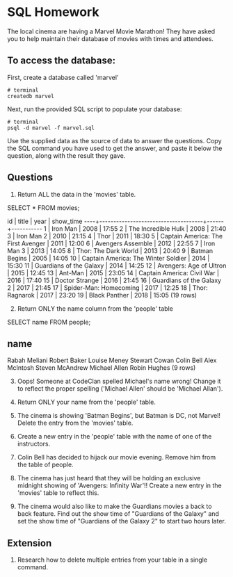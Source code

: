 # SQL Homework

The local cinema are having a Marvel Movie Marathon! They have asked you to help maintain their database of movies with times and attendees.

## To access the database:

First, create a database called 'marvel'

```
# terminal
createdb marvel
```

Next, run the provided SQL script to populate your database:

```
# terminal
psql -d marvel -f marvel.sql
```

Use the supplied data as the source of data to answer the questions. Copy the SQL command you have used to get the answer, and paste it below the question, along with the result they gave.

## Questions

1.  Return ALL the data in the 'movies' table.

SELECT * FROM movies;

id |                title                | year | show_time
----+-------------------------------------+------+-----------
 1 | Iron Man                            | 2008 | 17:55
 2 | The Incredible Hulk                 | 2008 | 21:40
 3 | Iron Man 2                          | 2010 | 21:15
 4 | Thor                                | 2011 | 18:30
 5 | Captain America: The First Avenger  | 2011 | 12:00
 6 | Avengers Assemble                   | 2012 | 22:55
 7 | Iron Man 3                          | 2013 | 14:05
 8 | Thor: The Dark World                | 2013 | 20:40
 9 | Batman Begins                       | 2005 | 14:05
10 | Captain America: The Winter Soldier | 2014 | 15:30
11 | Guardians of the Galaxy             | 2014 | 14:25
12 | Avengers: Age of Ultron             | 2015 | 12:45
13 | Ant-Man                             | 2015 | 23:05
14 | Captain America: Civil War          | 2016 | 17:40
15 | Doctor Strange                      | 2016 | 21:45
16 | Guardians of the Galaxy 2           | 2017 | 21:45
17 | Spider-Man: Homecoming              | 2017 | 12:25
18 | Thor: Ragnarok                      | 2017 | 23:20
19 | Black Panther                       | 2018 | 15:05
(19 rows)

2.  Return ONLY the name column from the 'people' table

SELECT name FROM people;

name       
-----------------
Rabah   Meliani
Robert Baker
Louise Meney
Stewart Cowan
Colin Bell
Alex McIntosh
Steven McAndrew
Michael Allen
Robin   Hughes
(9 rows)

3.  Oops! Someone at CodeClan spelled Michael's name wrong! Change it to reflect the proper spelling ('Michael Allen' should be 'Michael Allan').

4.  Return ONLY your name from the 'people' table.

5.  The cinema is showing 'Batman Begins', but Batman is DC, not Marvel! Delete the entry from the 'movies' table.

6.  Create a new entry in the 'people' table with the name of one of the instructors.

7.  Colin Bell has decided to hijack our movie evening. Remove him from the table of people.

8.  The cinema has just heard that they will be holding an exclusive midnight showing of 'Avengers: Infinity War'!! Create a new entry in the 'movies' table to reflect this.

9.  The cinema would also like to make the Guardians movies a back to back feature. Find out the show time of "Guardians of the Galaxy" and set the show time of "Guardians of the Galaxy 2" to start two hours later.

## Extension

1.  Research how to delete multiple entries from your table in a single command.
